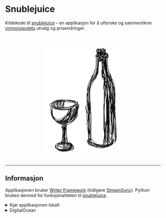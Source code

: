 # Snublejuice

Kildekode til [snublejuice](https://snublejuice.no) – en applikasjon for å utforske og sammenlikne [vinmonopolets](https://www.vinmonopolet.no) utvalg og prisendringer.

<h1 align="center">
  <img src="./static/logo.jpg" style="width: 50%;" alt="neurons">
  <br>
</h1>

---

## Informasjon

Applikasjonen bruker [Writer Framework](https://dev.writer.com/framework/introduction)
(tidligere [StreamSync](https://pypi.org/project/streamsync/)). Python brukes dermed for
funksjonaliteten til [snublejuice](https://snublejuice.no).

<details>
  <summary>Kjør applikasjonen lokalt</summary>

  For å kunne kjøre applikasjonen lokalt må (Python eksistere, og) de nødvendige pakkene
  installeres. Dette gjøres ved;

```bash
pip install -r requirements.txt
```

  i terminalen, for så å åpne applikasjonen med

```bash
writer run .
```

  (også fra terminalen).

  OBS: For å kunne kjøres lokalt må enkelte miljøvariabler settes. Dette gjøres ved å kjøre;

```bash
export MONGO_USR=<username>
export MONGO_PWD=<password>
```

  (eller tilsvarende for ditt operativsystem). Hvor `<username>` og `<password>` er brukernavn og passord til din [MongoDB](https://www.mongodb.com)-database (hvilket kan opprettes gratis).

  Første gang applikasjonen kjøres lokalt må databasen initialiseres. Dette gjøres ved å kjøre
  funksjonene i `./scrape/` (etter å ha oppretted databasen `vinskraper` og collection `varer`).

</details>

<details>
  <summary>DigitalOcean</summary>

  I tillegg til å kunne kjøres lokalt, er applikasjonen kjørt i "skyen" – ved bruk av
  [DigitalOcean](https://www.digitalocean.com).

  Baktanken her er å gjøre applikasjonen tilgjengelig for navngitte personer via internett, samt bli bedre kjent med fjern-løsninger.

  Hver dag kjøres `./scrape/available.py` for å oppdatere databasen med tilgjengelige produkter.

  Annenhver uke kjøres `./scrape/new.py` for å oppdatere databasen med ny informasjon om produkter.

  Hver månedsskifte kjøres `./scrape/price.py` for å oppdatere databasen med prisendringer.

</details>
